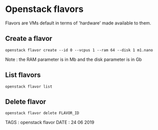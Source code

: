 # Openstack flavors

Flavors are VMs default in terms of 'hardware' made available to them. 

## Create a flavor

```
openstack flavor create --id 0 --vcpus 1 --ram 64 --disk 1 m1.nano
```

Note : the RAM parameter is in Mb and the disk parameter is in Gb

## List flavors

```
openstack flavor list
```

## Delete flavor

```
openstack flavor delete FLAVOR_ID
```

TAGS : openstack flavor
DATE : 24 06 2019
